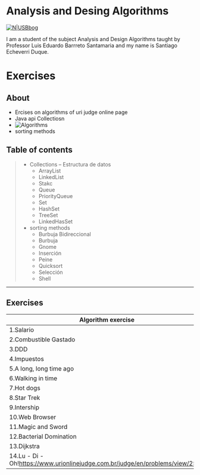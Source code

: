 # Analysis and Desing Algorithms

[![N|USBbog](https://pbs.twimg.com/profile_images/1161360904451231745/BS-PW5nG_400x400.jpg)](https://www.usbbog.edu.co/)



I am a student of the subject Analysis and Design Algorithms taught by Professor Luis Eduardo Barrreto Santamaria and my name is Santiago Echeverri Duque.

# Exercises 

## About

* Ercises on algorithms of uri judge online page
* Java api Collectiosn
* ![Algorithms](https://inst.eecs.berkeley.edu/~cs61b/sp20/materials/lab/lab5/img/java-collection-hierarchy.png)
* sorting methods



## Table of contents


> * Collections – Estructura de datos
>   * ArrayList
>   * LinkedList
>   * Stakc
>   * Queue
>   * PriorityQueue
>   * Set
>   * HashSet
>   * TreeSet
>   * LinkedHasSet
> * sorting methods
>   *	Burbuja Bidireccional
>   *	Burbuja
>   *	Gnome
>   * Inserción
>   *	Peine
>   *    Quicksort
>   *    Selección
>   *	Shell

___

## Exercises

|Algorithm exercise|Solution|
|------------------|--------|
|1.Salario|<https://www.urionlinejudge.com.br/judge/es/problems/view/1008>|
|2.Combustible Gastado|<https://www.urionlinejudge.com.br/judge/es/problems/view/1017> |
|3.DDD|<https://www.urionlinejudge.com.br/judge/es/problems/view/1050>|
|4.Impuestos|<https://www.urionlinejudge.com.br/judge/es/problems/view/1051>|
|5.A long, long time ago|<https://www.urionlinejudge.com.br/judge/es/problems/view/1962>|
|6.Walking in time|<https://www.urionlinejudge.com.br/judge/es/problems/view/2235>|
|7.Hot dogs|<https://www.urionlinejudge.com.br/judge/es/problems/view/2234>|
|8.Star Trek|<https://www.urionlinejudge.com.br/judge/es/problems/view/1973>|
|9.Intership|<https://www.urionlinejudge.com.br/judge/es/problems/view/2533>|
|10.Web Browser|<https://www.urionlinejudge.com.br/judge/es/problems/view/2635>|
|11.Magic and Sword|<https://www.urionlinejudge.com.br/judge/es/problems/view/2632>|
|12.Bacterial Domination|<https://www.urionlinejudge.com.br/judge/en/problems/view/2687>|
|13.Dijkstra|<https://www.urionlinejudge.com.br/judge/es/problems/view/2653>|
|14.Lu - Di - Oh!<https://www.urionlinejudge.com.br/judge/en/problems/view/2542>|



